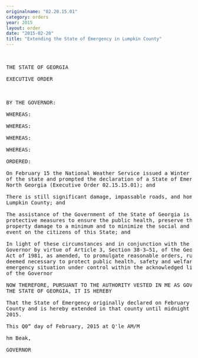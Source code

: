 ```yaml
---
originalname: "02.20.15.01"
category: orders
year: 2015
layout: order
date: "2015-02-20"
title: "Extending the State of Emergency in Lumpkin County"
---
```

<pre>
 

THE STATE OF GEORGIA

EXECUTIVE ORDER

 

BY THE GOVERNOR:

WHEREAS:

WHEREAS:

WHEREAS:

WHEREAS:

ORDERED:

On February 15 the National Weather Service issued a Winter Storm Warning for parts
of the state and prompted the declaration of a State of Emergency for 15 counties in
North Georgia (Executive Order 02.15.15.01); and

There is still significant damage, impassable roads, and homes without power in
Lumpkin County; and

The assistance of the Government of the State of Georgia is necessary to implement
protective measures to ensure the public health, preserve the safety of the pubic, keep
property damage to a minimum and to minimize the social and economic impacts of this
event on the citizens of this State; and

In light of these circumstances and in conjunction with the authority vested in the
Governor by virtue of Article 3, Section 38-3—51, of the Georgia Emergency Management
Act of 1981, as amended, to promulgate reasonable orders, rules and regulations as are
deemed necessary to protect public health, safety and welfare, and to bring the
emergency situation under control within the acknowledged limitations of the powers
of the Governor

NOW THEREFORE, PURSUANT TO THE AUTHORITY VESTED IN ME AS GOVERNOR OF
THE STATE OF GEORGIA, IT IS HEREBY

That the State of Emergency originally declared on February 15 still exists in Lumpkin
County and is hereby extended in that county until midnight on Saturday, February 21,
2015.

This Q0“ day of February, 2015 at Q'le AM/M

hm Beak,

GOVERNOR

 

 

 

</pre>
